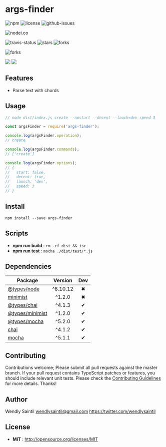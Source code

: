 # args-finder

![npm](https://img.shields.io/npm/v/args-finder.svg) ![license](https://img.shields.io/npm/l/args-finder.svg) ![github-issues](https://img.shields.io/github/issues/wspecs/args-finder.svg)



![nodei.co](https://nodei.co/npm/args-finder.png?downloads=true&downloadRank=true&stars=true)

![travis-status](https://img.shields.io/travis/wspecs/args-finder.svg)
![stars](https://img.shields.io/github/stars/wspecs/args-finder.svg)
![forks](https://img.shields.io/github/forks/wspecs/args-finder.svg)

![forks](https://img.shields.io/github/forks/wspecs/args-finder.svg)

![](https://david-dm.org/wspecs/args-finder/status.svg)
![](https://david-dm.org/wspecs/args-finder/dev-status.svg)

## Features

- Parse text with chords

## Usage

```js
// node dist/index.js create --nostart --decent --lauch=dev speed 3

const argsFinder = require('args-finder');

console.log(argsFinder.operation);
// create

console.log(argsFinder.commands);
// ['create']

console.log(argsFinder.options);
// {
//   start: false,
//   decent: true,
//   launch: 'dev',
//   speed: 3
// }
```

## Install

`npm install --save args-finder`


## Scripts

 - **npm run build** : `rm -rf dist && tsc`
 - **npm run test** : `mocha ./dist/test/*.js`

## Dependencies

Package | Version | Dev
--- |:---:|:---:
[@types/node](https://www.npmjs.com/package/@types/node) | ^8.10.12 | ✖
[minimist](https://www.npmjs.com/package/minimist) | ^1.2.0 | ✖
[@types/chai](https://www.npmjs.com/package/@types/chai) | ^4.1.3 | ✔
[@types/minimist](https://www.npmjs.com/package/@types/minimist) | ^1.2.0 | ✔
[@types/mocha](https://www.npmjs.com/package/@types/mocha) | ^5.2.0 | ✔
[chai](https://www.npmjs.com/package/chai) | ^4.1.2 | ✔
[mocha](https://www.npmjs.com/package/mocha) | ^5.1.1 | ✔


## Contributing

Contributions welcome; Please submit all pull requests against the master branch. If your pull request contains TypeScript patches or features, you should include relevant unit tests. Please check the [Contributing Guidelines](contributng.md) for more details. Thanks!

## Author

Wendly Saintil <wendlysaintil@gmail.com> https://twitter.com/wendlysaintil

## License

 - **MIT** : http://opensource.org/licenses/MIT
